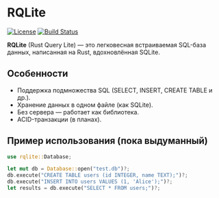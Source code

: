 # RQLite

[![License](https://img.shields.io/badge/license-MIT)](LICENSE)
[![Build Status](https://github.com/LigeronAhill/sqlite/actions/workflows/ci.yml/badge.svg)](https://github.com/yourusername/rqlite/actions)

**RQLite** (Rust Query Lite) — это легковесная встраиваемая SQL-база данных, написанная на Rust, вдохновлённая SQLite.

## Особенности

- Поддержка подмножества SQL (SELECT, INSERT, CREATE TABLE и др.).
- Хранение данных в одном файле (как SQLite).
- Без сервера — работает как библиотека.
- ACID-транзакции (в планах).

## Пример использования (пока выдуманный)

```rust
use rqlite::Database;

let mut db = Database::open("test.db")?;
db.execute("CREATE TABLE users (id INTEGER, name TEXT);")?;
db.execute("INSERT INTO users VALUES (1, 'Alice');")?;
let results = db.execute("SELECT * FROM users;")?;
```
